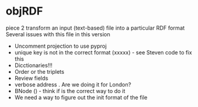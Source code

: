 # objRDF
piece 2 transform an input (text-based) file into a particular RDF format
Several issues with this file in this version
   + Uncomment projection to use pyproj
   + unique key is not in the correct format (xxxxx)   -  see Steven code to fix this
   + Dicctionaries!!!
   + Order or the triplets
   + Review fields
   + verbose address . Are we doing it for London?
   + BNode ()  -  think if is the correct way to do it
   + We need a way to figure out the init format of the file

